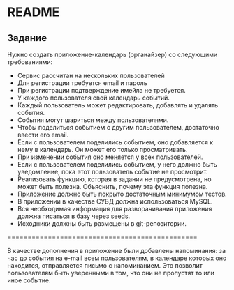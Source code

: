 # README

## Задание
Нужно создать приложение-календарь (органайзер) со следующими требованиями:
* Сервис рассчитан на нескольких пользователей
* Для регистрации требуется email и пароль
* При регистрации подтверждение имейла не требуется.
* У каждого пользователя свой календарь событий.
* Каждый пользователь может редактировать, добавлять и удалять события.
* События могут шариться между пользователями.
* Чтобы поделиться событием с другим пользователем, достаточно ввести его email.
* Если с пользователем поделились событием, оно добавляется к нему в календарь. Он может его только просматривать.
* При изменении события оно меняется у всех пользователей.
* Если с пользователем поделились событием, у него должно быть уведомление, пока этот пользователь событие не просмотрит.
* Реализовать функцию, которая в задании не предусмотрена, но может быть полезна. Объяснить, почему эта функция полезна.
* Приложение должно быть покрыто достаточным минимумом тестов.
* В приложении в качестве СУБД должна использоваться MySQL.
* Вся необходимая информация для разворачивания приложения должна писаться в базу через seeds.
* Исходники должны быть размещены в git-репозитории.

===============================================

В качестве дополнения в приложение были добавлены напоминания: за час до события на e-mail всем пользователям, в календаре
которых оно находится, отправляется письмо с напоминанием. Это позволит пользователям быть уверенными в том, что они не пропустят
то или иное событие.